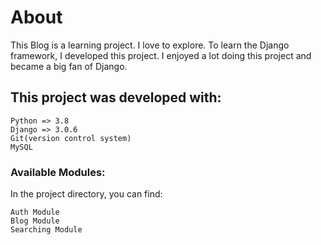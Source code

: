 

# About

This Blog is a learning project. I love to explore. To learn the Django framework, I developed this project. I enjoyed a lot doing this project and became a big fan of Django.


## This project was developed with:

    Python => 3.8
	Django => 3.0.6
	Git(version control system)
	MySQL

### Available Modules:

In the project directory, you can find:

    Auth Module
    Blog Module
    Searching Module


